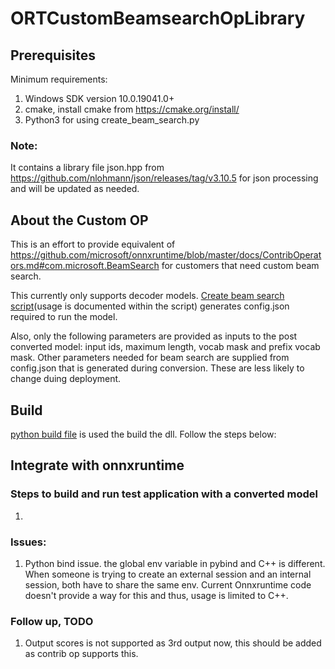 # ORTCustomBeamsearchOpLibrary

## Prerequisites
Minimum requirements:
1. Windows SDK version 10.0.19041.0+
2. cmake, install cmake from https://cmake.org/install/
3. Python3 for using create_beam_search.py

### Note:
It contains a library file json.hpp from https://github.com/nlohmann/json/releases/tag/v3.10.5 for json processing and will be updated as needed.


## About the Custom OP
This is an effort to provide equivalent of https://github.com/microsoft/onnxruntime/blob/master/docs/ContribOperators.md#com.microsoft.BeamSearch for customers that need custom beam search.

This currently only supports decoder models. [Create beam search script](./create_beam_search.py)(usage is documented within the script) generates config.json required to run the model.

Also, only the following parameters are provided as inputs to the post converted model: input ids, maximum length, vocab mask and prefix vocab mask. Other parameters needed for beam search are supplied from config.json that is generated during conversion. These are less likely to change duing deployment.

## Build 
[python build file](build.py) is used the build the dll. Follow the steps below:

## Integrate with onnxruntime

### Steps to build and run test application with a converted model
1. 

### Issues:
1. Python bind issue. the global env variable in pybind and C++ is different. When someone is trying to create an external session and an internal session, both have to share the same env. Current Onnxruntime code doesn't provide a way for this and thus, usage is limited to C++.

### Follow up, TODO
1. Output scores is not supported as 3rd output now, this should be added as contrib op supports this.
